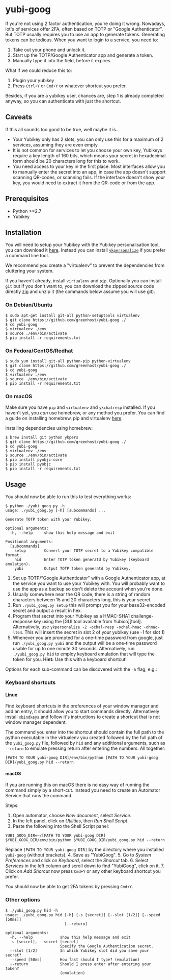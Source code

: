 # yubi-goog

If you're not using 2 factor authentication, you're doing it wrong. Nowadays, lot's of services offer 2FA, often based on TOTP or "Google Authenticator". But TOTP usually requires you to use an app to generate tokens. Generating tokens can be tedious. When you want to login to a service, you need to:

 1. Take out your phone and unlock it.
 2. Start up the TOTP/Google Authenticator app and generate a token.
 3. Manually type it into the field, before it expires.

What if we could reduce this to:

 1. Plugin your yubikey
 2. Press `Ctrl+Y` or `Cmd+Y` or whatever shortcut you prefer.

Besides, if you are a yubikey user, chances are, step 1 is already completed anyway, so you can authenticate with just the shortcut.

## Caveats

If this all sounds too good to be true, well maybe it is..

 - Your Yubikey only has 2 slots, you can only use this for a maximum of 2 services, assuming they are even empty.
 - It is not common for services to let you choose your own key, Yubikeys require a key length of 160 bits, which means your secret in hexadecimal form should be 20 characters long for this to work.
 - You need access to your key in the first place. Most interfaces allow you to manually enter the secret into an app, in case the app doesn't support scanning QR-codes, or scanning fails. If the interface doesn't show your key, you would need to extract it from the QR-code or from the app.

## Prerequisites

* Python >=2.7
* Yubikey

## Installation

You will need to setup your Yubikey with the Yubikey personalisation tool, you can download it [here](https://www.yubico.com/support/knowledge-base/categories/articles/yubikey-personalization-tools/). Instead you can install [`ykpersonalize`](https://github.com/Yubico/yubikey-personalization) if you prefer a command line tool.

We recommend you create a "virtualenv" to prevent the dependencies from cluttering your system.

If you haven't already, install `virtualenv` and `pip`. Optionally you can install `git` but if you don't want to, you can download the zipped source code directly [zip](https://github.com/greenhost/yubi-goog/archive/master.zip) and unzip it (the commands below assume you will use git).

### On Debian/Ubuntu

``` console
$ sudo apt-get install git-all python-setuptools virtualenv
$ git clone https://github.com/greenhost/yubi-goog ./
$ cd yubi-goog
$ virtualenv ./env
$ source ./env/bin/activate
$ pip install -r requirements.txt
```

### On Fedora/CentOS/Redhat

``` console
$ sudo yum install git-all python-pip python-virtualenv
$ git clone https://github.com/greenhost/yubi-goog ./
$ cd yubi-goog
$ virtualenv ./env
$ source ./env/bin/activate
$ pip install -r requirements.txt
```

### On macOS

Make sure you have `pip` and `virtualenv` and `ykchalresp` installed. If you haven't yet, you *can* use homebrew, or any method you prefer. You can find a guide on installing homebrew, pip and virtualenv [here](http://docs.python-guide.org/en/latest/starting/install/osx/).

Installing dependencies using homebrew:

```console
$ brew install git python ykpers
$ git clone https://github.com/greenhost/yubi-goog ./
$ cd yubi-goog
$ virtualenv ./env
$ source ./env/bin/activate
$ pip install pyobjc-core 
$ pip install pyobjc 
$ pip install -r requirements.txt
```

## Usage

You should now be able to run this to test everything works:

```console
$ python ./yubi_goog.py -h
usage: ./yubi_goog.py [-h] [subcommands] ...

Generate TOTP token with your Yubikey.

optional arguments:
  -h, --help     show this help message and exit

Positional arguments:
  [subcommands]
    setup        Convert your TOTP secret to a Yubikey compatible format.
    hid          Enter TOTP token generatd by Yubikey (keyboard emulation).
    yubi         Output TOTP token generatd by Yubikey.

```

1. Set up TOTP/"Google Authenticator" with a Google Authenticator app, at the service you want to use your Yubikey with. You will probably want to use the app as a backup so don't delete the account when you're done.
2. Usually somewhere near the QR code, there is a string of random characters between 15 and 20 characters long, this is your secret.
3. Run `./yubi_goog.py setup` this will prompt you for your base32-encoded   secret and output a result in hex.
4. Program that secret into your Yubikey as a HMAC-SHA1 challenge-response key using the [GUI tool available from Yubico][tool]. Alternatively, use `ykpersonalize -2 -ochal-resp -ochal-hmac -ohmac-lt64`. This will insert the secret in slot 2 of your yubikey (use -1 for slot 1)
5. Whenever you are prompted for a one-time password from google, just run `./yubi_goog.py yubi` and the output will be a one-time password usable for
   up to one minute 30 seconds.
  Alternatively, run `./yubi_goog.py hid` to employ keyboard emulation that will type the token for you.
  __Hint:__ Use this with a keyboard shortcut!

Options for each sub-command can be discovered with the `-h` flag, e.g.:

### Keyboard shortcuts

#### Linux

Find keyboard shortcuts in the preferences of your window manager and add an entry, it should allow you to start commands directly. Alternatively install [`xbindkeys`](http://www.nongnu.org/xbindkeys/xbindkeys.html) and follow it's instructions to create a shortcut that is not window manager dependent.

The command you enter into the shortcut should contain the full path to the python executable in the virtualenv you created followed by the full path of the `yubi_goog.py` file, followed by `hid` and any additional arguments, such as `--return` to emulate pressing return after entering the numbers. All together:

```
[PATH TO YOUR yubi-goog DIR]/env/bin/python [PATH TO YOUR yubi-goog DIR]/yubi_goog.py hid --return
```

#### macOS

If you are running this on macOS there is no easy way of running the command simply by a short-cut. Instead you need to create an Automator Service that runs the command.

Steps:

 1. Open automator, choose *New document*, select *Service*.
 2. In the left panel, click on *Utilities*, then *Run Shell Script*.
 3. Paste the following into the Shell Script panel:
 ```
 YUBI_GOOG_DIR=~/[PATH TO YOUR yubi-goog DIR]
 $YUBI_GOOG_DIR/env/bin/python $YUBI_GOOG_DIR/yubi_goog.py hid --return
 ```
 Replace `[PATH TO YOUR yubi-goog DIR]` by the directory where you installed `yubi-goog` (without brackets).
 4. Save as "YubiGoog".
 5. Go to *System Preferences* and click on *Keyboard*, select the *Shorcut* tab.
 6. Select *Services* in the left column and scroll down to find "YubiGoog", click on it.
 7. Click on *Add Shorcut* now press `Cmd+Y` or any other keyboard shortcut you prefer.

You should now be able to get 2FA tokens by pressing `Cmd+Y`.


### Other options

```console
$ ./yubi_goog.py hid -h
usage: ./yubi_goog.py hid [-h] [-s [secret]] [--slot [1/2]] [--speed [50ms]]
                          [--return]

optional arguments:
  -h, --help            show this help message and exit
  -s [secret], --secret [secret]
                        Specify the Google Authentication secret.
  --slot [1/2]          In which Yubikey slot did you save your secret?
  --speed [50ms]        How fast should I type? (emulation)
  --return              Should I press enter after entering your token?
                        (emulation)
```

